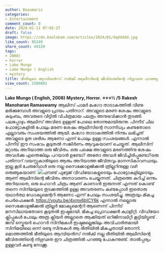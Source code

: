 ```yaml
---
author: Beaumaris
categories:
- Entertainment
comment_count: 0
date: 2024-01-11 07:02:27
draft: false
image: https://cdn.boolokam.com/articles/2024/01/dqddddd.jpg
like_count: 95249
share_count: 44120
tags:
- 2008)
- horror
- Lake Mungo
- Lake Mungo ( English
- mystery
title: ഭീതിയുടെ ആമ്പിയൻസ് നൽകി ആലീസിന്റെ ജീവിതത്തിന്റെ നിഗൂഢത പറഞ്ഞു പോകുന്നു
view_count: 1506802
---
```


**Lake Mungo ( English, 2008)** **Mystery, Horror.** **⭐⭐⭐½ /5** **Rakesh Manoharan Ramaswamy** ആലിസ് പാമർ മംഗോ താടാകത്തിൽ വീണു മരിക്കുമ്പോൾ അവളുടെ പ്രായം പതിനാറ്. അവളുടെ മരണ ശേഷം അവളുടെ കുടുംബം, അവരുടെ വീട്ടിൽ വിചിത്രമായ പലതും അനുഭവിക്കാൻ തുടങ്ങി. പലപ്പോഴും ആലിസ് അവിടെ ഉള്ളത് പോലെ തോന്നുമായിരുന്നു. പിന്നീട് ചില ഫോട്ടോകളിൽ പോലും മരണ ശേഷം ആലീസിന്റെ സാന്നിധ്യം കണ്ടതോടെ എല്ലാവരും സംശയത്തിൽ ആയി. മംഗോ താടാകത്തിൽ നിന്നും ലഭിച്ചത് അവളുടെ മൃത ശരീരം ആണോ എന്ന് പോലും ഉള്ള സംശയങ്ങൾ. എന്നാൽ പിന്നീട് ഈ സംഭവം കൂടുതൽ സങ്കീർണം ആവുകയാണ് ചെയ്തത്. ആലീസിന് മറ്റാരും അറിയാത്ത ഒരു ജീവിതം. ഒരു പക്ഷെ അവളുടെ മരണത്തിനു ശേഷം അവൾക്കു എന്തെങ്കിലും പറയാൻ ഉണ്ടോ? അതോ അവൾ ജീവിച്ചിരിപ്പുണ്ടോ?ഒരു പതിനാറ് വയസ്സുകാരിയുടെ ആരും അറിയാത്ത ജീവിതവും മാനസികാവസ്ഥയും ഇല്ല കൂടി ചേരുമ്പോൾ ഒരു നല്ല സൈക്കോളജിക്കൽ ത്രില്ലറിനുള്ള വഴി ഒരുങ്ങുകയാണ്. ![](https://cdn.boolokam.com/articles/2024/01/dqddddd.jpg)ഫൗണ്ട് ഫുട്ടേജ് വീഡിയോകളുടെയും ഫോട്ടോകളിലൂടെയും ആണ് ആലീസിന്റെ ജീവിതം അനാവരണം ചെയ്യുന്നത്. ചിത്രത്തെ കുറിച്ച് ഒന്നും അറിയാതെ, ഒരു ഹൊറർ ചിത്രം ആണ് കാണാൻ ഇരുന്നത് എന്നത് കൊണ്ട് തന്നെ സിനിമയുടെ തുടക്കത്തിൽ ഉള്ള അവതരണം കണ്ടപ്പോൾ ഇതൊരു യഥാർത്ഥ ഡോക്യുമെന്ററി ആണോ എന്ന് പോലും സംശയിച്ചു. അത്രയും മികച്ച പെർഫെക്ഷൻ. https://youtu.be/4xmx6bICY6k എന്നാൽ നല്ലൊരു സൈക്കോളജിക്കൽ ത്രില്ലർ മോക്യുമെന്ററി ആണെന്ന് പിന്നീട് മനസിലായതോടെ കൂടുതൽ ഇഷ്ടമായി. മികച്ച പ്രൊഡക്ഷൻ ക്വാളിറ്റി. വീഡിയോ ക്ലിപ്പുകൾ പോലും അത്ര ക്ലിയർ അല്ലാതെ ആക്കിയത് ഒറിജിനാലിറ്റി കൂട്ടിയിട്ടുണ്ട് . ജമ്പ് സ്കെയർ ഹൊറർ സിനിമകൾ ഇഷ്ടമല്ലെങ്കിലും അവിചാരിതമായി സിനിമയിലെ ഒന്ന് രണ്ടു സീനുകൾ ആ രീതിയിൽ മികച്ചതായി തോന്നി. മൊത്തത്തിൽ ഭീതിയുടെ ആമ്പിയൻസ് നൽകി നല്ല രീതിയിൽ ആലീസിന്റെ ജീവിതത്തിന്റെ നിഗൂഢത ഈ ചിത്രത്തിൽ പറഞ്ഞു പോകുന്നുണ്ട്. താൽപ്പര്യം ഉള്ളവർ കണ്ടു നോക്കൂ.